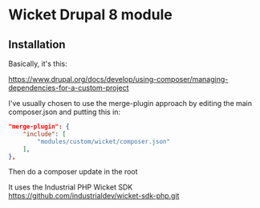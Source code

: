 # Wicket Drupal 8 module

## Installation

Basically, it's this:

https://www.drupal.org/docs/develop/using-composer/managing-dependencies-for-a-custom-project

I've usually chosen to use the merge-plugin approach by editing the main composer.json and putting this in:

```json
"merge-plugin": {
    "include": [
        "modules/custom/wicket/composer.json"
    ],
},
```

Then do a composer update in the root

It uses the Industrial PHP Wicket SDK
https://github.com/industrialdev/wicket-sdk-php.git
